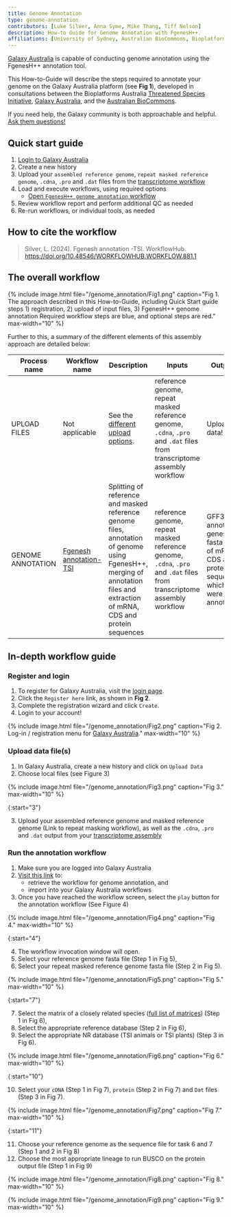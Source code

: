 ```yaml
---
title: Genome Annotation
type: genome-annotation
contributors: [Luke Silver, Anna Syme, Mike Thang, Tiff Nelson]
description: How-to Guide for Genome Annotation with FgenesH++.
affiliations: [University of Sydney, Australian BioCommons, Bioplatforms Australia, Galaxy Australia]
---
```


[Galaxy Australia](https://usegalaxy.org.au/) is capable of conducting genome annotation using the FgenesH++ annotation tool.

This How-to-Guide will describe the steps required to annotate your genome on the Galaxy Australia platform (see **Fig 1**), developed in consultations between the Bioplatforms Australia [Threatened Species Initiative](https://threatenedspeciesinitiative.com/), [Galaxy Australia](https://usegalaxy.org.au/), and the [Australian BioCommons](https://www.biocommons.org.au/).

If you need help, the Galaxy community is both approachable and helpful. [Ask them questions!](https://help.galaxyproject.org/)


## Quick start guide

1. [Login to Galaxy Australia](#register-and-login)
2. Create a new history
3. Upload your `assembled reference genome`, `repeat masked reference genome`, `.cdna`, `.pro` and `.dat` files from the [transcriptome workflow](Transcriptome)
4. Load and execute workflows, using required options
   - [Open `FgenesH++ genome annotation` workflow](https://usegalaxy.org.au/workflows/trs_import?trs_server=workflowhub.eu&run_form=true&trs_id=881)
5. Review workflow report and perform additional QC as needed
6. Re-run workflows, or individual tools, as needed


## How to cite the workflow

> Silver, L. (2024). Fgenesh annotation -TSI. WorkflowHub. https://doi.org/10.48546/WORKFLOWHUB.WORKFLOW.881.1 


## The overall workflow

{% include image.html file="/genome_annotation/Fig1.png" caption="Fig 1. The approach described in this How-to-Guide, including Quick Start guide steps 1) registration, 2) upload of input files, 3) FgenesH++ genome annotation Required workflow steps are blue, and optional steps are red." max-width="10" %}

Further to this, a summary of the different elements of this assembly approach are detailed below:

| Process name     | Workflow name                             | Description                                                                          | Inputs                                                              | Outputs                                                                                                     |
| ---------------- | ----------------------------------------- | ------------------------------------------------------------------------------------ | ------------------------------------------------------------------- | ----------------------------------------------------------------------------------------------------------- |
| UPLOAD FILES     | Not applicable                            | See the [different upload options](#upload-data-files).                                     |  reference genome, repeat masked reference genome, `.cdna`, `.pro` and `.dat` files from transcriptome assembly workflow | Uploaded data!   |
| GENOME ANNOTATION  | [Fgenesh annotation-TSI](https://usegalaxy.org.au/workflows/trs_import?trs_server=workflowhub.eu&run_form=true&trs_id=881)                         | Splitting of reference and masked reference genome files, annotation of genome using FgenesH++, merging of annotation files and extraction of mRNA, CDS and protein sequences | reference genome, repeat masked reference genome, `.cdna`, `.pro` and `.dat` files from transcriptome assembly workflow  |   GFF3 of annotated genes, fasta file of mRNA, CDS and protein sequences which were annotated  | 


## In-depth workflow guide


### Register and login

1. To register for Galaxy Australia, visit the [login page](https://usegalaxy.org.au/login).
2. Click the ```Register here``` link, as shown in **Fig 2**.
3. Complete the registration wizard and click ```Create```.
4. Login to your account!

{% include image.html file="/genome_annotation/Fig2.png" caption="Fig 2. Log-in / registration menu for [Galaxy Australia](https://usegalaxy.org.au/)." max-width="10" %}


### Upload data file(s)

1. In Galaxy Australia, create a new history and click on ```Upload Data```
2. Choose local files (see Figure 3)

{% include image.html file="/genome_annotation/Fig3.png" caption="Fig 3." max-width="10" %}

{:start="3"}

3. Upload your assembled reference genome and masked reference genome (Link to repeat masking workflow), as well as the `.cdna`, `.pro` and `.dat` output from your [transcriptome assembly](Transcriptome)


### Run the annotation workflow

1. Make sure you are logged into Galaxy Australia
2. [Visit this link](https://usegalaxy.org.au/workflows/trs_import?trs_server=workflowhub.eu&run_form=true&trs_id=881) to:
    - retrieve the workflow for genome annotation, and
    - import into your Galaxy Australia workflows
3. Once you have reached the workflow screen, select the ```play``` button for the annotation workflow (See Figure 4)

{% include image.html file="/genome_annotation/Fig4.png" caption="Fig 4." max-width="10" %}

{:start="4"}

4. The workflow invocation window will open. 
5. Select your reference genome fasta file (Step 1 in Fig 5),
6. Select your repeat masked reference genome fasta file (Step 2 in Fig 5).

{% include image.html file="/genome_annotation/Fig5.png" caption="Fig 5." max-width="10" %}

{:start="7"}

7. Select the matrix of a closely related species ([full list of matrices](http://www.softberry.com/berry.phtml?topic=org_list&group=programs&subgroup=gfind)) (Step 1 in Fig 6), 
8. Select the appropriate reference database (Step 2 in Fig 6), 
9. Select the appropriate NR database (TSI animals or TSI plants) (Step 3 in Fig 6). 

{% include image.html file="/genome_annotation/Fig6.png" caption="Fig 6." max-width="10" %}

{:start="10"}

10. Select your `cDNA` (Step 1 in Fig 7), `protein` (Step 2 in Fig 7) and `Dat` files (Step 3 in Fig 7).

{% include image.html file="/genome_annotation/Fig7.png" caption="Fig 7." max-width="10" %}

{:start="11"}

11. Choose your reference genome as the sequence file for task 6 and 7 (Step 1 and 2 in Fig 8)
12. Choose the most appropriate lineage to run BUSCO on the protein output file (Step 1 in Fig 9)

{% include image.html file="/genome_annotation/Fig8.png" caption="Fig 8." max-width="10" %}

{% include image.html file="/genome_annotation/Fig9.png" caption="Fig 9." max-width="10" %}
